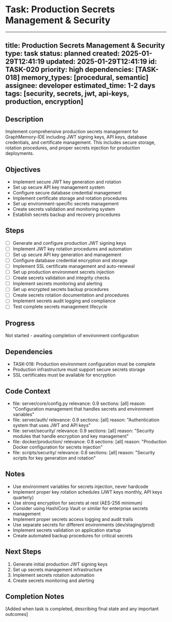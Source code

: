 # Task: Production Secrets Management & Security
---
title: Production Secrets Management & Security
type: task
status: planned
created: 2025-01-29T12:41:19
updated: 2025-01-29T12:41:19
id: TASK-020
priority: high
dependencies: [TASK-018]
memory_types: [procedural, semantic]
assignee: developer
estimated_time: 1-2 days
tags: [security, secrets, jwt, api-keys, production, encryption]
---

## Description
Implement comprehensive production secrets management for GraphMemory-IDE including JWT signing keys, API keys, database credentials, and certificate management. This includes secure storage, rotation procedures, and proper secrets injection for production deployments.

## Objectives
- Implement secure JWT key generation and rotation
- Set up secure API key management system
- Configure secure database credential management
- Implement certificate storage and rotation procedures
- Set up environment-specific secrets management
- Create secrets validation and monitoring system
- Establish secrets backup and recovery procedures

## Steps
- [ ] Generate and configure production JWT signing keys
- [ ] Implement JWT key rotation procedures and automation
- [ ] Set up secure API key generation and management
- [ ] Configure database credential encryption and storage
- [ ] Implement SSL certificate management and auto-renewal
- [ ] Set up production environment secrets injection
- [ ] Create secrets validation and integrity checks
- [ ] Implement secrets monitoring and alerting
- [ ] Set up encrypted secrets backup procedures
- [ ] Create secrets rotation documentation and procedures
- [ ] Implement secrets audit logging and compliance
- [ ] Test complete secrets management lifecycle

## Progress
Not started - awaiting completion of environment configuration

## Dependencies
- TASK-018: Production environment configuration must be complete
- Production infrastructure must support secure secrets storage
- SSL certificates must be available for encryption

## Code Context
- file: server/core/config.py
  relevance: 0.9
  sections: [all]
  reason: "Configuration management that handles secrets and environment variables"
- file: server/auth/
  relevance: 0.9
  sections: [all]
  reason: "Authentication system that uses JWT and API keys"
- file: server/security/
  relevance: 0.9
  sections: [all]
  reason: "Security modules that handle encryption and key management"
- file: docker/production/
  relevance: 0.8
  sections: [all]
  reason: "Production Docker configuration for secrets injection"
- file: scripts/security/
  relevance: 0.8
  sections: [all]
  reason: "Security scripts for key generation and rotation"

## Notes
- Use environment variables for secrets injection, never hardcode
- Implement proper key rotation schedules (JWT keys monthly, API keys quarterly)
- Use strong encryption for secrets at rest (AES-256 minimum)
- Consider using HashiCorp Vault or similar for enterprise secrets management
- Implement proper secrets access logging and audit trails
- Use separate secrets for different environments (dev/staging/prod)
- Implement secrets validation on application startup
- Create automated backup procedures for critical secrets

## Next Steps
1. Generate initial production JWT signing keys
2. Set up secrets management infrastructure
3. Implement secrets rotation automation
4. Create secrets monitoring and alerting

## Completion Notes
[Added when task is completed, describing final state and any important outcomes] 